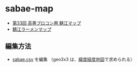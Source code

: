 # sabae-map

- [第33回 高専プロコン用 鯖江マップ](https://codeforkosen.github.io/sabae-map/)
- [鯖江ラーメンマップ](https://codeforkosen.github.io/sabae-map/csvmap.html)

## 編集方法

- [sabae.csv](sabae.csv) を編集 （geo3x3 は、[緯度経度地図](https://fukuno.jig.jp/app/map/latlng/#%E9%AF%96%E6%B1%9F%E5%B8%82)で求められる）
